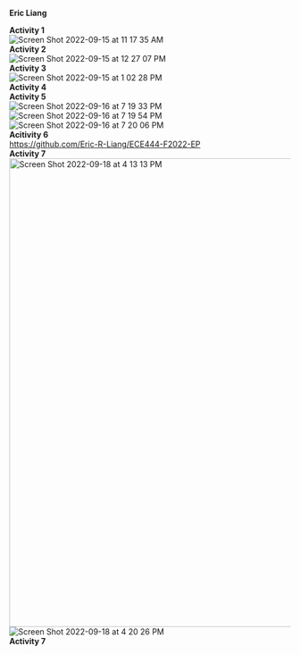 **Eric Liang**<br/>

**Activity 1**<br/>
![Screen Shot 2022-09-15 at 11 17 35 AM](https://user-images.githubusercontent.com/39924702/190442473-60fa3c7e-6111-4cb9-931e-813575449f30.png)<br/>
**Activity 2**<br/>
![Screen Shot 2022-09-15 at 12 27 07 PM](https://user-images.githubusercontent.com/39924702/190457869-c774735b-a354-41c2-9eed-ca0e78a5545f.png)<br/>
**Activity 3**<br/>
![Screen Shot 2022-09-15 at 1 02 28 PM](https://user-images.githubusercontent.com/39924702/190466662-322d85f1-2e4c-45dd-8db7-89436a0a5a88.png)<br/>
**Activity 4**<br/>
**Activity 5**<br/>
![Screen Shot 2022-09-16 at 7 19 33 PM](https://user-images.githubusercontent.com/39924702/190830050-de361e4b-cbcc-43c5-a4b2-a220d2b1f921.png)<br/>
![Screen Shot 2022-09-16 at 7 19 54 PM](https://user-images.githubusercontent.com/39924702/190830055-71a0c430-8ccc-474b-8ea4-6fdf90fe2d5e.png)<br/>
![Screen Shot 2022-09-16 at 7 20 06 PM](https://user-images.githubusercontent.com/39924702/190830067-864e9363-b2c2-47da-811d-7afa0ffced52.png)<br/>
**Acitivity 6**<br/>
https://github.com/Eric-R-Liang/ECE444-F2022-EP<br/>
**Activity 7**<br/>
<img width="839" alt="Screen Shot 2022-09-18 at 4 13 13 PM" src="https://user-images.githubusercontent.com/39924702/190926767-907f5b43-8731-4e6f-9eba-7f8887b5cb44.png"><br/>
![Screen Shot 2022-09-18 at 4 20 26 PM](https://user-images.githubusercontent.com/39924702/190926773-e7d1a93f-2569-4a39-ae72-b1967981808f.png)<br/>
**Activity 7**<br/>


